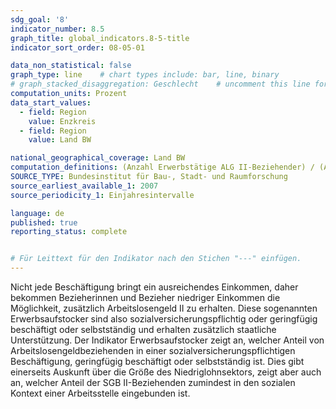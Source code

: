 ```yaml
---
sdg_goal: '8'
indicator_number: 8.5
graph_title: global_indicators.8-5-title 
indicator_sort_order: 08-05-01

data_non_statistical: false
graph_type: line    # chart types include: bar, line, binary
# graph_stacked_disaggregation: Geschlecht    # uncomment this line for stacked bars. eplace "Geschlecht" with the field of aggregation.
computation_units: Prozent
data_start_values:
  - field: Region
    value: Enzkreis
  - field: Region
    value: Land BW

national_geographical_coverage: Land BW
computation_definitions: (Anzahl Erwerbstätige ALG II-Beziehender) / (Anzahl Erwerbstätige ALG II-Beziehender insgesamt) * 100
SOURCE_TYPE: Bundesinstitut für Bau-, Stadt- und Raumforschung
source_earliest_available_1: 2007
source_periodicity_1: Einjahresintervalle

language: de   
published: true
reporting_status: complete


# Für Leittext für den Indikator nach den Stichen "---" einfügen.
---
```


Nicht jede Beschäftigung bringt ein ausreichendes Einkommen, daher bekommen Bezieherinnen und Bezieher niedriger Einkommen die Möglichkeit, zusätzlich Arbeitslosengeld II zu erhalten. Diese sogenannten Erwerbsaufstocker sind also sozialversicherungspflichtig oder geringfügig beschäftigt oder selbstständig und erhalten zusätzlich staatliche Unterstützung.
Der Indikator Erwerbsaufstocker zeigt an, welcher Anteil von Arbeitslosengeldbeziehenden in einer sozialversicherungspflichtigen Beschäftigung, geringfügig beschäftigt oder selbstständig ist. Dies gibt einerseits Auskunft über die Größe des Niedriglohnsektors, zeigt aber auch an, welcher Anteil der SGB II-Beziehenden zumindest in den sozialen Kontext einer Arbeitsstelle eingebunden ist.